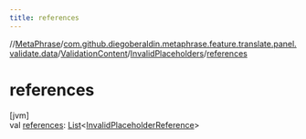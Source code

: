 ```yaml
---
title: references
---
```

//[MetaPhrase](../../../../index.html)/[com.github.diegoberaldin.metaphrase.feature.translate.panel.validate.data](../../index.html)/[ValidationContent](../index.html)/[InvalidPlaceholders](index.html)/[references](references.html)



# references



[jvm]\
val [references](references.html): [List](https://kotlinlang.org/api/latest/jvm/stdlib/kotlin.collections/-list/index.html)&lt;[InvalidPlaceholderReference](../../-invalid-placeholder-reference/index.html)&gt;




